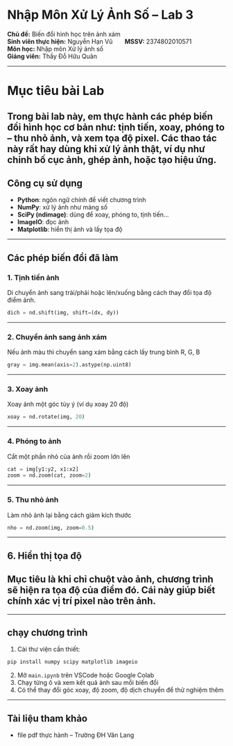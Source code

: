 
#  Nhập Môn Xử Lý Ảnh Số – Lab 3  
**Chủ đề:** Biến đổi hình học trên ảnh xám  
**Sinh viên thực hiện:** Nguyễn Hạn Vũ  **MSSV:** 2374802010571  
**Môn học:** Nhập môn Xử lý ảnh số  
**Giảng viên:** Thầy Đỗ Hữu Quân  

---

#  Mục tiêu bài Lab  
Trong bài lab này, em thực hành các phép biến đổi hình học cơ bản như: tịnh tiến, xoay, phóng to – thu nhỏ ảnh, và xem tọa độ pixel. Các thao tác này rất hay dùng khi xử lý ảnh thật, ví dụ như chỉnh bố cục ảnh, ghép ảnh, hoặc tạo hiệu ứng.  
---
##  Công cụ sử dụng  
- **Python**: ngôn ngữ chính để viết chương trình  
- **NumPy**: xử lý ảnh như mảng số  
- **SciPy (ndimage)**: dùng để xoay, phóng to, tịnh tiến...  
- **ImageIO**: đọc ảnh  
- **Matplotlib**: hiển thị ảnh và lấy tọa độ  
---
## Các phép biến đổi đã làm
### 1. Tịnh tiến ảnh  
Di chuyển ảnh sang trái/phải hoặc lên/xuống bằng cách thay đổi tọa độ điểm ảnh.  
```python
dich = nd.shift(img, shift=(dx, dy))
```

---
### 2. Chuyển ảnh sang ảnh xám  
Nếu ảnh màu thì chuyển sang xám bằng cách lấy trung bình R, G, B  
```python
gray = img.mean(axis=2).astype(np.uint8)
```
---
### 3. Xoay ảnh  
Xoay ảnh một góc tùy ý (ví dụ xoay 20 độ)  
```python
xoay = nd.rotate(img, 20)
```
---
### 4. Phóng to ảnh  
Cắt một phần nhỏ của ảnh rồi zoom lớn lên  
```python
cat = img[y1:y2, x1:x2]
zoom = nd.zoom(cat, zoom=2)
```
---
### 5. Thu nhỏ ảnh  
Làm nhỏ ảnh lại bằng cách giảm kích thước  
```python
nho = nd.zoom(img, zoom=0.5)
```
---
## 6. Hiển thị tọa độ  
Mục tiêu là khi chỉ chuột vào ảnh, chương trình sẽ hiện ra tọa độ của điểm đó. Cái này giúp biết chính xác vị trí pixel nào trên ảnh.  
---
---
##  chạy chương trình  
1. Cài thư viện cần thiết:  
```bash
pip install numpy scipy matplotlib imageio
```
2. Mở `main.ipynb` trên VSCode hoặc Google Colab  
3. Chạy từng ô và xem kết quả ảnh sau mỗi biến đổi  
4. Có thể thay đổi góc xoay, độ zoom, độ dịch chuyển để thử nghiệm thêm
---

##  Tài liệu tham khảo  
- file pdf thực hành – Trường ĐH Văn Lang
